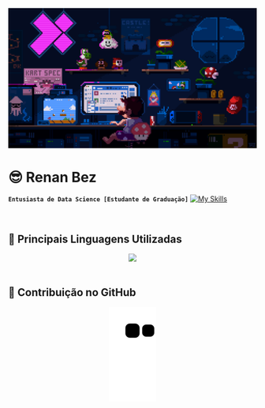 <img src="./assets/mario.gif" alt="banner">
<div align="center">
    <h1 align="left">😎 Renan Bez</h1>
</div>

**`Entusiasta de Data Science [Estudante de Graduação]`**
[![My Skills](https://skillicons.dev/icons?i=js,html,css,wasm,ts,python,cs,cpp,git,aws,astro,arch,figma,firebase,linux,sqlite,vim,flutter,vue,react,go,rust&perline=3)](https://skillicons.dev)

<br />
<h2 align="left">🧰 Principais Linguagens Utilizadas</h2>
<div align="center">
<img width="450px" src="https://github-readme-stats.vercel.app/api/top-langs/?username=rbbalestrin&layout=compact&langs_count=12" />
</div>

<br />
<h2 align="left">🐍 Contribuição no GitHub</h2>
<div align="center">
<img src="https://github.com/rbbalestrin/rbbalestrin/blob/output/github-contribution-grid-snake.svg?palette=github-dark" />
</div>
